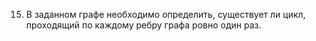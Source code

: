 15. В заданном графе необходимо определить, существует ли цикл, проходящий по каждому ребру графа ровно один раз.
